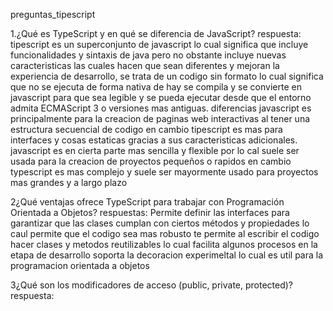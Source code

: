 preguntas_tipescript

1.¿Qué es TypeScript y en qué se diferencia de JavaScript?
respuesta: 
tipescript es un superconjunto de javascript lo cual significa que incluye funcionalidades y sintaxis de java pero no obstante incluye nuevas caracteristicas las cuales hacen que sean diferentes y mejoran la experiencia de desarrollo, se trata de un codigo sin formato lo cual significa que no se ejecuta de forma nativa de hay se compila y se convierte en javascript para que sea legible y se pueda ejecutar desde que el entorno admita ECMAScript 3 o versiones mas antiguas.
diferencias
javascript es principalmente para la creacion de paginas web interactivas al tener una estructura secuencial de codigo en cambio tipescript es mas para interfaces y cosas estaticas gracias a sus caracteristicas adicionales.
javascript es en cierta parte mas sencilla y flexible por lo cal suele ser usada para la creacion de proyectos pequeños o rapidos en cambio typescript es mas complejo y suele ser mayormente usado para proyectos mas grandes y a largo plazo 

2¿Qué ventajas ofrece TypeScript para trabajar con Programación Orientada a Objetos?
respuestas:
Permite definir las interfaces para garantizar que las clases cumplan con ciertos métodos y propiedades lo caul permite que el codigo sea mas robusto
te permite al escribir el codigo hacer clases y metodos reutilizables lo cual facilita algunos procesos en la etapa de desarrollo
soporta la decoracion experimeltal lo cual es util para la programacion orientada a objetos

3¿Qué son los modificadores de acceso (public, private, protected)? 
respuesta:
